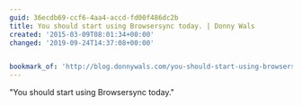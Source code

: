 ```yaml
---
guid: 36ecdb69-ccf6-4aa4-accd-fd00f486dc2b
title: You should start using Browsersync today. | Donny Wals
created: '2015-03-09T08:01:34+00:00'
changed: '2019-09-24T14:37:08+00:00'


bookmark_of: 'http://blog.donnywals.com/you-should-start-using-browsersync-today/'
---
```



"You should start using Browsersync today."
